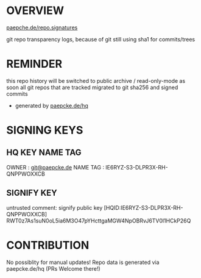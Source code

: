 #  OVERVIEW 

[paepche.de/repo.signatures](https://paepcke.de/repo.signatures)

git repo transparency logs, because of git still using sha1 for
commits/trees

# REMINDER 

this repo history will be switched to public archive / read-only-mode
as soon all git repos that are tracked migrated to git sha256 and signed
commits

- generated by [paepcke.de/hq](https://paepcke.de/hq)

# SIGNING KEYS

## HQ KEY NAME TAG

OWNER    : git@paepcke.de
NAME TAG : IE6RYZ-S3-DLPR3X-RH-QNPPWOXXCB

## SIGNIFY KEY

untrusted comment: signify public key  [HQID:IE6RYZ-S3-DLPR3X-RH-QNPPWOXXCB]
RWT0z7As1suN0oL5ia6M3O47pYHcttgaMGW4NpOBRvJ6TV0l1HCkP26Q

# CONTRIBUTION

No possiblity for manual updates!
Repo data is generated via paepcke.de/hq (PRs Welcome there!)
